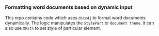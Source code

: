 ### Formatting word documents based on dynamic input ###

This repo contains code which uses `docx4j` to format word documents dynamically.
The logic manipulates the `StylePart` or `document theme`.
It can also use `XPath` to set style of particular element.